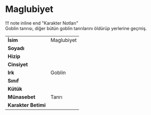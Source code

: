 # Maglubiyet   
!!! note inline end "Karakter Notları"  
	Goblin tanrısı, diğer bütün goblin tanrılarını öldürüp yerlerine geçmiş.     
  
|  |  |  
|---|---|  
| **İsim** | Maglubiyet |  
| **Soyadı** |  |  
| **Hizip** |  |  
| **Cinsiyet** |  |  
| **Irk** | Goblin |  
| **Sınıf** |  |  
| **Kütük** |  |  
| **Münasebet** | Tanrı |  
| **Karakter Betimi** |  |  
  
  
